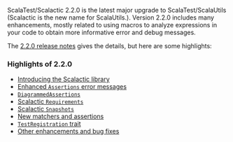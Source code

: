 
ScalaTest/Scalactic 2.2.0 is the latest major upgrade to ScalaTest/ScalaUtils (Scalactic is the new name for ScalaUtils.). Version 2.2.0
includes many enhancements, mostly related to using macros to analyze expressions in your code to obtain more informative error and debug messages.

The [2.2.0 release notes](http://scalatest.org/release_notes/2.2.0) gives
the details, but here are some highlights:

### Highlights of 2.2.0

* [Introducing the Scalactic library](http://scalatest.org/release_notes/2.2.0#introductingScalactic)
* [Enhanced `Assertions` error messages](http://scalatest.org/release_notes/2.2.0#enhancedAssertionsErrorMessages)
* [`DiagrammedAssertions`](http://scalatest.org/release_notes/2.2.0#diagrammedAssertions)
* [Scalactic `Requirements`](http://scalatest.org/release_notes/2.2.0#scalacticRequirements)
* [Scalactic `Snapshots`](http://scalatest.org/release_notes/2.2.0#scalacticSnapshots)
* [New matchers and assertions](http://scalatest.org/release_notes/2.2.0#newMatchersAndAssertions)
* [`TestRegistration` trait](http://scalatest.org/release_notes/2.2.0#testRegistration)
* [Other enhancements and bug fixes](http://scalatest.org/release_notes/2.2.0#otherEnhancements)


